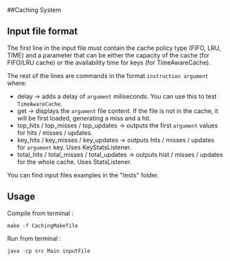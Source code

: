 ##Caching System

## Input file format

The first line in the input file must contain the cache policy type (FIFO, LRU,
TIME) and a parameter that can be either the capacity of the cache (for FIFO/LRU
cache) or the availability time for keys (for TimeAwareCache).

The rest of the lines are commands in the format `instruction argument` where:
   * delay -> adds a delay of `argument` miliseconds. You can use this to
	test `TimeAwareCache`.
   * get -> displays the `argument` file content. If the file is not in the
	cache, it will be first loaded, generating a miss and a hit.
   * top_hits / top_misses / top_updates -> outputs the first `argument` values
     for hits / misses / updates.
   * key_hits / key_misses / key_updates -> outputs hits / misses / updates
     for `argument` key. Uses KeyStatsListener.
   * total_hits / total_misses / total_updates -> outputs hist / misses / updates
     for the whole cache. Uses StatsListener.

You can find input files examples in the "tests" folder.

## Usage

Compile from terminal :

	make -f CachingMakefile

Run from terminal :

	java -cp src Main inputFile

